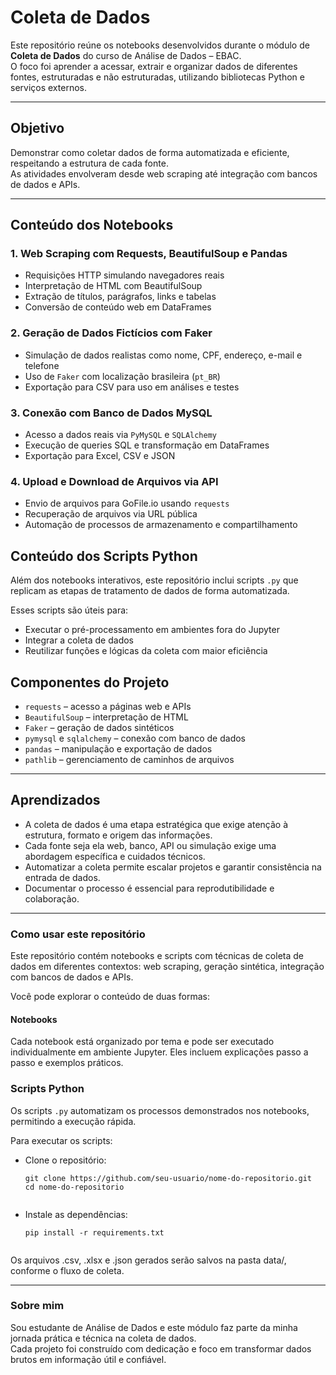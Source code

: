 # Coleta de Dados

Este repositório reúne os notebooks desenvolvidos durante o módulo de 
**Coleta de Dados** do curso de Análise de Dados – EBAC.  
O foco foi aprender a acessar, extrair e organizar dados de diferentes 
fontes, estruturadas e não estruturadas, utilizando bibliotecas Python e 
serviços externos.

---

## Objetivo

Demonstrar como coletar dados de forma automatizada e eficiente, respeitando 
a estrutura de cada fonte.  
As atividades envolveram desde web scraping até integração com bancos de 
dados e APIs.

---

## Conteúdo dos Notebooks

### 1. **Web Scraping com Requests, BeautifulSoup e Pandas**

- Requisições HTTP simulando navegadores reais
- Interpretação de HTML com BeautifulSoup
- Extração de títulos, parágrafos, links e tabelas
- Conversão de conteúdo web em DataFrames


### 2. **Geração de Dados Fictícios com Faker**

- Simulação de dados realistas como nome, CPF, endereço, e-mail e telefone
- Uso de `Faker` com localização brasileira (`pt_BR`)
- Exportação para CSV para uso em análises e testes


### 3. **Conexão com Banco de Dados MySQL**

- Acesso a dados reais via `PyMySQL` e `SQLAlchemy`
- Execução de queries SQL e transformação em DataFrames
- Exportação para Excel, CSV e JSON


### 4. **Upload e Download de Arquivos via API**

- Envio de arquivos para GoFile.io usando `requests`
- Recuperação de arquivos via URL pública
- Automação de processos de armazenamento e compartilhamento


## Conteúdo dos Scripts Python

Além dos notebooks interativos, este repositório inclui scripts `.py` que replicam as etapas de tratamento de dados de forma automatizada.

Esses scripts são úteis para:

- Executar o pré-processamento em ambientes fora do Jupyter
- Integrar a coleta de dados 
- Reutilizar funções e lógicas da coleta com maior eficiência


## Componentes do Projeto

- `requests` – acesso a páginas web e APIs  
- `BeautifulSoup` – interpretação de HTML  
- `Faker` – geração de dados sintéticos  
- `pymysql` e `sqlalchemy` – conexão com banco de dados  
- `pandas` – manipulação e exportação de dados  
- `pathlib` – gerenciamento de caminhos de arquivos


---

## Aprendizados

- A coleta de dados é uma etapa estratégica que exige atenção à estrutura, 
formato e origem das informações.  
- Cada fonte seja ela web, banco, API ou simulação exige uma abordagem 
específica e cuidados técnicos.  
- Automatizar a coleta permite escalar projetos e garantir consistência na 
entrada de dados.  
- Documentar o processo é essencial para reprodutibilidade e colaboração.

---


### Como usar este repositório

Este repositório contém notebooks e scripts com técnicas de coleta de dados em diferentes contextos: web scraping, geração sintética, integração com bancos de dados e APIs.

Você pode explorar o conteúdo de duas formas:

#### Notebooks

Cada notebook está organizado por tema e pode ser executado individualmente em ambiente Jupyter. 
Eles incluem explicações passo a passo e exemplos práticos.

### Scripts Python

Os scripts `.py` automatizam os processos demonstrados nos notebooks, permitindo a execução rápida.

Para executar os scripts:

- Clone o repositório:
   ```
   git clone https://github.com/seu-usuario/nome-do-repositorio.git
   cd nome-do-repositorio


- Instale as dependências:
   ```
   pip install -r requirements.txt
  

Os arquivos .csv, .xlsx e .json gerados serão salvos na pasta data/, conforme o fluxo de coleta.

---

### Sobre mim

Sou estudante de Análise de Dados e este módulo faz parte da minha 
jornada prática e técnica na coleta de dados.  
Cada projeto foi construído com dedicação e foco em transformar dados brutos
em informação útil e confiável.
